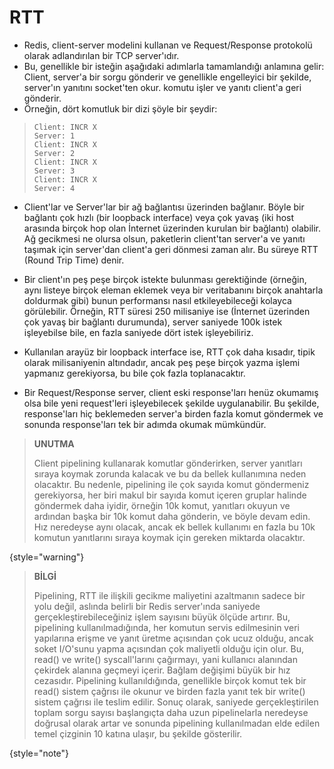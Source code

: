 # RTT

* Redis, client-server modelini kullanan ve Request/Response protokolü olarak adlandırılan bir TCP server'ıdır.
* Bu, genellikle bir isteğin aşağıdaki adımlarla tamamlandığı anlamına gelir:
Client, server'a bir sorgu gönderir ve genellikle engelleyici bir şekilde, server'ın yanıtını socket'ten okur.
komutu işler ve yanıtı client'a geri gönderir.
* Örneğin, dört komutluk bir dizi şöyle bir şeydir:

> ````
> Client: INCR X
> Server: 1
> Client: INCR X
> Server: 2
> Client: INCR X
> Server: 3
> Client: INCR X
> Server: 4
> ````

* Client'lar ve Server'lar bir ağ bağlantısı üzerinden bağlanır. Böyle bir bağlantı çok hızlı (bir loopback interface) 
veya çok yavaş (iki host arasında birçok hop olan İnternet üzerinden kurulan bir bağlantı) olabilir. 
Ağ gecikmesi ne olursa olsun, paketlerin client'tan server'a ve yanıtı taşımak için server'dan client'a geri dönmesi
zaman alır. Bu süreye RTT (Round Trip Time) denir. 

* Bir client'ın peş peşe birçok istekte bulunması gerektiğinde (örneğin, aynı listeye birçok eleman eklemek veya 
bir veritabanını birçok anahtarla doldurmak gibi) bunun performansı nasıl etkileyebileceği kolayca görülebilir. 
Örneğin, RTT süresi 250 milisaniye ise (İnternet üzerinden çok yavaş bir bağlantı durumunda), server saniyede 100k istek
işleyebilse bile, en fazla saniyede dört istek işleyebiliriz.

* Kullanılan arayüz bir loopback interface ise, RTT çok daha kısadır, tipik olarak milisaniyenin altındadır, 
ancak peş peşe birçok yazma işlemi yapmanız gerekiyorsa, bu bile çok fazla toplanacaktır.

* Bir Request/Response server, client eski response'ları henüz okumamış olsa bile yeni request'leri işleyebilecek 
şekilde uygulanabilir. Bu şekilde, response'ları hiç beklemeden server'a birden fazla komut göndermek ve sonunda 
response'ları tek bir adımda okumak mümkündür.

> **UNUTMA**
> 
> Client pipelining kullanarak komutlar gönderirken, server yanıtları sıraya koymak zorunda kalacak 
> ve bu da bellek kullanımına neden olacaktır. Bu nedenle, pipelining ile çok sayıda komut göndermeniz gerekiyorsa, 
> her biri makul bir sayıda komut içeren gruplar halinde göndermek daha iyidir, örneğin 10k komut, yanıtları okuyun ve 
> ardından başka bir 10k komut daha gönderin, ve böyle devam edin. Hız neredeyse aynı olacak, ancak ek bellek kullanımı 
> en fazla bu 10k komutun yanıtlarını sıraya koymak için gereken miktarda olacaktır.
> 
{style="warning"}

> **BİLGİ**
> 
> Pipelining, RTT ile ilişkili gecikme maliyetini azaltmanın sadece bir yolu değil, aslında belirli bir Redis server'ında
> saniyede gerçekleştirebileceğiniz işlem sayısını büyük ölçüde artırır. Bu, pipelining kullanılmadığında, her komutun 
> servis edilmesinin veri yapılarına erişme ve yanıt üretme açısından çok ucuz olduğu, ancak soket I/O'sunu yapma 
> açısından çok maliyetli olduğu için olur. Bu, read() ve write() syscall'larını çağırmayı, yani kullanıcı alanından 
> çekirdek alanına geçmeyi içerir. Bağlam değişimi büyük bir hız cezasıdır.
> Pipelining kullanıldığında, genellikle birçok komut tek bir read() sistem çağrısı ile okunur ve birden fazla yanıt 
> tek bir write() sistem çağrısı ile teslim edilir. Sonuç olarak, saniyede gerçekleştirilen toplam sorgu sayısı 
> başlangıçta daha uzun pipelinelarla neredeyse doğrusal olarak artar ve sonunda pipelining kullanılmadan elde edilen 
> temel çizginin 10 katına ulaşır, bu şekilde gösterilir.
>
{style="note"}